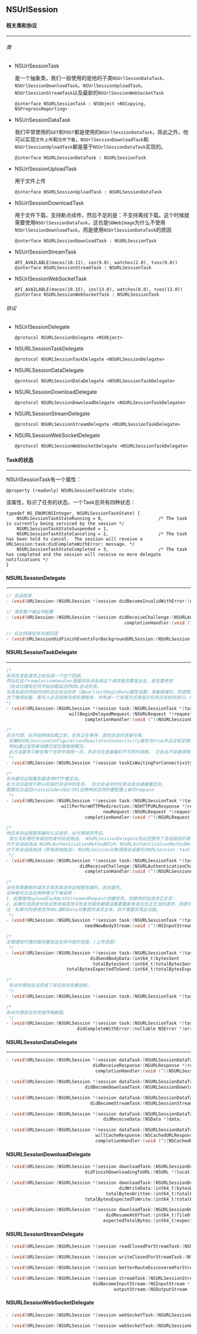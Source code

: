 ## NSUrlSession



#### 相关类和协议

-----

###### 类

- NSUrlSessionTask

  是一个抽象类，我们一般使用的是他的子类`NSUrlSessonDataTask`、`NSUrlSessionDownloadTask`、`NSUrlSessionUploadTask`、`NSUrlSessionStreamTask`以及最新的`NSUrlSessionWebSocketTask`

  ```
  @interface NSURLSessionTask : NSObject <NSCopying, NSProgressReporting>
  ```

- NSUrlSessionDataTask

  我们平常使用的`GET`和`POST`都是使用的`NSUrlSessionDataTask`，除此之外，他可以实现`文件上传`和`文件下载`，`NSUrlSessionDownloadTask`和`NSUrlSessionUploadTask`都是基于`NSUrlSessionDataTask`实现的。

  ```
  @interface NSURLSessionDataTask : NSURLSessionTask
  ```

- NSUrlSessionUploadTask

  用于文件上传

  ```
  @interface NSURLSessionUploadTask : NSURLSessionDataTask
  ```

- NSUrlSessionDownloadTask

  用于文件下载。支持断点续传，然后不足的是：不支持离线下载。这个时候就需要使用`NSUrlSessionDataTask`，这也是`SDWebImage`为什么不使用`NSUrlSessionDownloadTask`，而是使用`NSUrlSessionDataTask`的原因

  ```
  @interface NSURLSessionDownloadTask : NSURLSessionTask
  ```

- NSUrlSessionStreamTask

  ```
  API_AVAILABLE(macos(10.11), ios(9.0), watchos(2.0), tvos(9.0))
  @interface NSURLSessionStreamTask : NSURLSessionTask
  ```

- NSUrlSessionWebSocketTask

  ```
  API_AVAILABLE(macos(10.15), ios(13.0), watchos(6.0), tvos(13.0))
  @interface NSURLSessionWebSocketTask : NSURLSessionTask
  ```

###### 协议

- NSUrlSessionDelegate

  ```
  @protocol NSURLSessionDelegate <NSObject>
  ```

- NSURLSessionTaskDelegate

  ```
  @protocol NSURLSessionTaskDelegate <NSURLSessionDelegate>
  ```

- NSURLSessionDataDelegate

  ```
  @protocol NSURLSessionDataDelegate <NSURLSessionTaskDelegate>
  ```

- NSURLSessionDownloadDelegate

  ```
  @protocol NSURLSessionDownloadDelegate <NSURLSessionTaskDelegate>
  ```

- NSURLSessionStreamDelegate

  ```
  @protocol NSURLSessionStreamDelegate <NSURLSessionTaskDelegate>
  ```

- NSURLSessionWebSocketDelegate

  ```
  @protocol NSURLSessionWebSocketDelegate <NSURLSessionTaskDelegate>
  ```

#### Task的状态

----

NSUrlSessionTask有一个属性：

```
@property (readonly) NSURLSessionTaskState state;
```

该属性，标识了任务的状态。一个Task总共有四种状态：

```
typedef NS_ENUM(NSInteger, NSURLSessionTaskState) {
    NSURLSessionTaskStateRunning = 0,                     /* The task is currently being serviced by the session */
    NSURLSessionTaskStateSuspended = 1,
    NSURLSessionTaskStateCanceling = 2,                   /* The task has been told to cancel.  The session will receive a URLSession:task:didCompleteWithError: message. */
    NSURLSessionTaskStateCompleted = 3,                   /* The task has completed and the session will receive no more delegate notifications */
}
```



#### NSURLSessionDelegate

---------

```objective-c
// 会话结束
- (void)URLSession:(NSURLSession *)session didBecomeInvalidWithError:(nullable NSError *)error;

// 请求客户端证书配置
- (void)URLSession:(NSURLSession *)session didReceiveChallenge:(NSURLAuthenticationChallenge *)challenge
                                             completionHandler:(void (^)(NSURLSessionAuthChallengeDisposition disposition, NSURLCredential * _Nullable credential))completionHandler;

// 后台网络任务完成回调
- (void)URLSessionDidFinishEventsForBackgroundURLSession:(NSURLSession *)session API_AVAILABLE(ios(7.0), watchos(2.0), tvos(9.0)) API_UNAVAILABLE(macos);
```





#### NSURLSessionTaskDelegate

----

```objectivec
/*
系统在发起请求之前会调一个这个回调，
然后在这个completionHandler里面你告诉系统这个请求是否要发出去，是否要修改
（告诉代理现在将开始加载延迟的URL会话任务。
当具有延迟开始时间的后台会话任务（由earliestBeginDate属性设置）准备就绪时，将调用此方法。只有在等待网络负载时请求可能变陈旧并需要被新请求替换时，才应实现此委托方法。
为了继续加载，委托人必须调用完成处理程序，并传递一个处理方式来指示任务应该如何进行。传递NSURLSessionDelayedRequestCancel处置等效于直接调用任务的取消。）
*/
- (void)URLSession:(NSURLSession *)session task:(NSURLSessionTask *)task
                        willBeginDelayedRequest:(NSURLRequest *)request
                              completionHandler:(void (^)(NSURLSessionDelayedRequestDisposition disposition, NSURLRequest * _Nullable newRequest))completionHandler
```

```objectivec
/*
告诉代理，在开始网络加载之前，任务正在等待，直到合适的连接可用。
 如果NSURLSessionConfiguration的waitsForConnectivity属性为true并且没有足够的连接，则调用此方法。 代表可以利用这个机会来更新用户界面;
 例如通过呈现离线模式或仅限蜂窝模式。
 此方法最多只能在每个任务中调用一次，并且仅在连接最初不可用时调用。 它永远不会被调用后台会话，因为这些会话会忽略waitsForConnectivity。
 */
- (void)URLSession:(NSURLSession *)session taskIsWaitingForConnectivity:(NSURLSessionTask *)task
```

```objectivec
/* 
告诉委托远程服务器请求HTTP重定向。
此方法仅适用于默认和临时会话中的任务。 后台会话中的任务会自动遵循重定向。
需要后台返回statusCode=302/301这两种状态同时要配置上新的request
 */
- (void)URLSession:(NSURLSession *)session task:(NSURLSessionTask *)task
                     willPerformHTTPRedirection:(NSHTTPURLResponse *)response
                                     newRequest:(NSURLRequest *)request
                              completionHandler:(void (^)(NSURLRequest * _Nullable))completionHandler;
```

```objectivec
/* 
响应来自远程服务器的认证请求，从代理请求凭证。
 该方法处理任务级别的身份验证挑战。 NSURLSessionDelegate协议还提供了会话级别的身份验证委托方法。所调用的方法取决于身份验证挑战的类型：
对于会话级挑战-NSURLAuthenticationMethodNTLM，NSURLAuthenticationMethodNegotiate，NSURLAuthenticationMethodClientCertificate或NSURLAuthenticationMethodServerTrust - NSURLSession对象调用会话委托的URLSession：didReceiveChallenge：completionHandler：方法。如果您的应用程序未提供会话委托方法，则NSURLSession对象会调用任务委托人的URLSession：task：didReceiveChallenge：completionHandler：方法来处理该挑战。
对于非会话级挑战（所有其他挑战），NSURLSession对象调用会话委托的URLSession：task：didReceiveChallenge：completionHandler：方法来处理挑战。如果您的应用程序提供会话委托，并且您需要处理身份验证，那么您必须在任务级别处理身份验证，或者提供明确调用每会话处理程序的任务级别处理程序。会话委托的URLSession：didReceiveChallenge：completionHandler：方法不针对非会话级别的挑战进行调用。
 */
- (void)URLSession:(NSURLSession *)session task:(NSURLSessionTask *)task
                            didReceiveChallenge:(NSURLAuthenticationChallenge *)challenge 
                              completionHandler:(void (^)(NSURLSessionAuthChallengeDisposition disposition, NSURLCredential * _Nullable credential))completionHandler;
```

```objectivec
/* 
当任务需要新的请求主体流发送到远程服务器时，告诉委托。
这种委托方法在两种情况下被调用：
1、如果使用uploadTaskWithStreamedRequest创建任务，则提供初始请求正文流：
2、如果任务因身份验证质询或其他可恢复的服务器错误需要重新发送包含正文流的请求，则提供替换请求正文流。
注：如果代码使用文件URL或NSData对象提供请求主体，则不需要实现此功能。
 */
- (void)URLSession:(NSURLSession *)session task:(NSURLSessionTask *)task
                              needNewBodyStream:(void (^)(NSInputStream * _Nullable bodyStream))completionHandler;
```

```objectivec
/* 
定期通知代理向服务器发送主体内容的进度。(上传进度) 
 */
- (void)URLSession:(NSURLSession *)session task:(NSURLSessionTask *)task
                                didSendBodyData:(int64_t)bytesSent
                                 totalBytesSent:(int64_t)totalBytesSent
                       totalBytesExpectedToSend:(int64_t)totalBytesExpectedToSend;
```

```objectivec
/*
 告诉代理该会话完成了该任务的收集指标。
 */
- (void)URLSession:(NSURLSession *)session task:(NSURLSessionTask *)task didFinishCollectingMetrics:(NSURLSessionTaskMetrics *)metrics
```

```objectivec
/* 
告诉代理该任务完成传输数据。
 */
- (void)URLSession:(NSURLSession *)session task:(NSURLSessionTask *)task
                           didCompleteWithError:(nullable NSError *)error;
```



#### NSURLSessionDataDelegate

------

```objective-c
- (void)URLSession:(NSURLSession *)session dataTask:(NSURLSessionDataTask *)dataTask
                                 didReceiveResponse:(NSURLResponse *)response
                                  completionHandler:(void (^)(NSURLSessionResponseDisposition disposition))completionHandler;

- (void)URLSession:(NSURLSession *)session dataTask:(NSURLSessionDataTask *)dataTask
                              didBecomeDownloadTask:(NSURLSessionDownloadTask *)downloadTask;

- (void)URLSession:(NSURLSession *)session dataTask:(NSURLSessionDataTask *)dataTask
                                didBecomeStreamTask:(NSURLSessionStreamTask *)streamTask;

- (void)URLSession:(NSURLSession *)session dataTask:(NSURLSessionDataTask *)dataTask
                                     didReceiveData:(NSData *)data;

- (void)URLSession:(NSURLSession *)session dataTask:(NSURLSessionDataTask *)dataTask
                                  willCacheResponse:(NSCachedURLResponse *)proposedResponse 
                                  completionHandler:(void (^)(NSCachedURLResponse * _Nullable cachedResponse))completionHandler;
```



#### NSURLSessionDownloadDelegate

```objective-c
- (void)URLSession:(NSURLSession *)session downloadTask:(NSURLSessionDownloadTask *)downloadTask
                              didFinishDownloadingToURL:(NSURL *)location;

- (void)URLSession:(NSURLSession *)session downloadTask:(NSURLSessionDownloadTask *)downloadTask
                                           didWriteData:(int64_t)bytesWritten
                                      totalBytesWritten:(int64_t)totalBytesWritten
                              totalBytesExpectedToWrite:(int64_t)totalBytesExpectedToWrite;

- (void)URLSession:(NSURLSession *)session downloadTask:(NSURLSessionDownloadTask *)downloadTask
                                      didResumeAtOffset:(int64_t)fileOffset
                                     expectedTotalBytes:(int64_t)expectedTotalBytes;
```



#### NSURLSessionStreamDelegate

```objective-c
- (void)URLSession:(NSURLSession *)session readClosedForStreamTask:(NSURLSessionStreamTask *)streamTask;

- (void)URLSession:(NSURLSession *)session writeClosedForStreamTask:(NSURLSessionStreamTask *)streamTask;

- (void)URLSession:(NSURLSession *)session betterRouteDiscoveredForStreamTask:(NSURLSessionStreamTask *)streamTask;

- (void)URLSession:(NSURLSession *)session streamTask:(NSURLSessionStreamTask *)streamTask
                                 didBecomeInputStream:(NSInputStream *)inputStream
                                         outputStream:(NSOutputStream *)outputStream;
```



#### NSURLSessionWebSocketDelegate

```objective-c
- (void)URLSession:(NSURLSession *)session webSocketTask:(NSURLSessionWebSocketTask *)webSocketTask didOpenWithProtocol:(NSString * _Nullable) protocol;

- (void)URLSession:(NSURLSession *)session webSocketTask:(NSURLSessionWebSocketTask *)webSocketTask didCloseWithCode:(NSURLSessionWebSocketCloseCode)closeCode reason:(NSData * _Nullable)reason;
```

